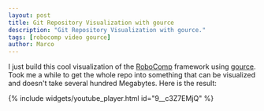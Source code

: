 ```yaml
---
layout: post
title: Git Repository Visualization with gource
description: "Git Repository Visualization with gource."
tags: [robocomp video gource]
author: Marco
---
```



I just build this cool visualization of the [RoboComp](http://robocomp.org) framework using [gource](http://gource.io/). Took me a while to get the whole repo into something that can be visualized and doesn't take several hundred Megabytes. Here is the result:

{% include widgets/youtube_player.html id="9__c3Z7EMjQ" %}
